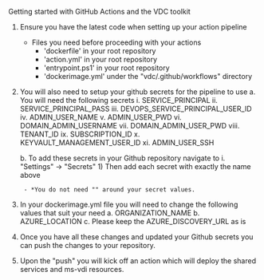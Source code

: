 Getting started with GitHub Actions and the VDC toolkit

1. Ensure you have the latest code when setting up your action pipeline
	- Files you need before proceeding with your actions
		- 'dockerfile' in your root repository
		- 'action.yml' in your root repository
		- 'entrypoint.ps1' in your root repository 
		- 'dockerimage.yml' under the "vdc/.github/workflows" directory
	
2. You will also need to setup your github secrets for the pipeline to use
	a. You will need the following secrets
		i. SERVICE_PRINCIPAL
		ii. SERVICE_PRINCIPAL_PASS
		iii. DEVOPS_SERVICE_PRINCIPAL_USER_ID
		iv. ADMIN_USER_NAME
		v. ADMIN_USER_PWD
		vi. DOMAIN_ADMIN_USERNAME
		vii. DOMAIN_ADMIN_USER_PWD
		viii. TENANT_ID 
		ix. SUBSCRIPTION_ID
		x. KEYVAULT_MANAGEMENT_USER_ID
		xi. ADMIN_USER_SSH 
			
	b. To add these secrets in your Github repository navigate to 
		i. "Settings" -> "Secrets"
			1) Then add each secret with exactly the name above			
			
		- *You do not need "" around your secret values. 
	
	
3. In your dockerimage.yml file you will need to change the following values that suit your need
		a. ORGANIZATION_NAME
		b. AZURE_LOCATION
		c. Please keep the AZURE_DISCOVERY_URL as is

4. Once you have all these changes and updated your Github secrets you can push the changes to your repository.
	
5. Upon the "push" you will kick off an action which will deploy the shared services and ms-vdi resources. 
